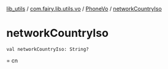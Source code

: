 [lib_utils](../../index.md) / [com.fairy.lib.utils.vo](../index.md) / [PhoneVo](index.md) / [networkCountryIso](./network-country-iso.md)

# networkCountryIso

`val networkCountryIso: String?`

= cn


